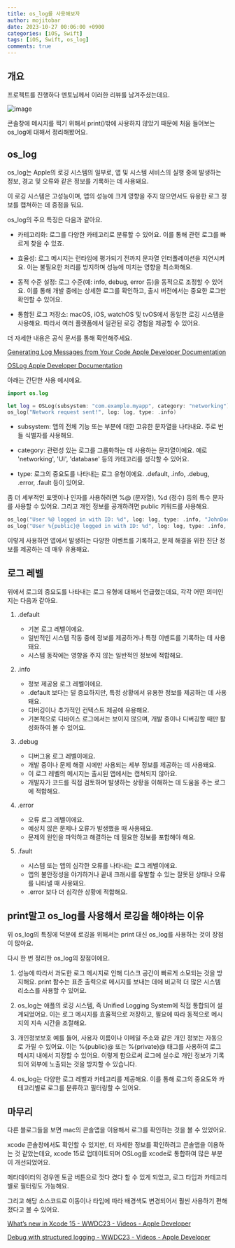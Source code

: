 ```yaml
---
title: os_log를 사용해보자
author: mojitobar
date: 2023-10-27 00:06:00 +0900
categories: [iOS, Swift]
tags: [iOS, Swift, os_log]
comments: true
---
```


## 개요

프로젝트를 진행하다 멘토님께서 이러한 리뷰를 남겨주셨는데요.

![image](https://github.com/f-lab-edu/pins/assets/16567811/f563d47f-c960-4921-80cb-638cfb9547f3)

콘솔창에 메시지를 찍기 위해서 print()밖에 사용하지 않았기 때문에 처음 들어보는 os_log에 대해서 정리해봤어요.

## os_log

os_log는 Apple의 로깅 시스템의 일부로, 앱 및 시스템 서비스의 실행 중에 발생하는 정보, 경고 및 오류와 같은 정보를 기록하는 데 사용돼요.

이 로깅 시스템은 고성능이며, 앱의 성능에 크게 영향을 주지 않으면서도 유용한 로그 정보를 캡쳐하는 데 중점을 둬요.

os_log의 주요 특징은 다음과 같아요.

- 카테고리화: 로그를 다양한 카테고리로 분류할 수 있어요. 이를 통해 관련 로그를 빠르게 찾을 수 있죠.

- 효율성: 로그 메시지는 런타임에 평가되기 전까지 문자열 인터폴레이션을 지연시켜요. 이는 불필요한 처리를 방지하며 성능에 미치는 영향을 최소화해요.

- 동적 수준 설정: 로그 수준(예: info, debug, error 등)을 동적으로 조정할 수 있어요. 이를 통해 개발 중에는 상세한 로그를 확인하고, 출시 버전에서는 중요한 로그만 확인할 수 있어요.

- 통합된 로그 저장소: macOS, iOS, watchOS 및 tvOS에서 동일한 로깅 시스템을 사용해요. 따라서 여러 플랫폼에서 일관된 로깅 경험을 제공할 수 있어요.

더 자세한 내용은 공식 문서를 통해 확인해주세요.

[Generating Log Messages from Your Code Apple Developer Documentation](<(https://developer.apple.com/documentation/os/logging/generating_log_messages_from_your_code)>)

[OSLog Apple Developer Documentation](https://developer.apple.com/documentation/os/oslog)

아래는 간단한 사용 예시에요.

```swift
import os.log

let log = OSLog(subsystem: "com.example.myapp", category: "networking")
os_log("Network request sent!", log: log, type: .info)
```

- subsystem: 앱의 전체 기능 또는 부분에 대한 고유한 문자열을 나타내요. 주로 번들 식별자를 사용해요.

- category: 관련성 있는 로그를 그룹화하는 데 사용하는 문자열이에요. 예로 'networking', 'UI', 'database' 등의 카테고리를 생각할 수 있어요.

- type: 로그의 중요도를 나타내는 로그 유형이에요. .default, .info, .debug, .error, .fault 등이 있어요.

좀 더 세부적인 포맷이나 인자를 사용하려면 %@ (문자열), %d (정수) 등의 특수 문자를 사용할 수 있어요. 그리고 개인 정보를 공개하려면 public 키워드를 사용해요.

```swift
os_log("User %@ logged in with ID: %d", log: log, type: .info, "JohnDoe", 123456)
os_log("User %{public}@ logged in with ID: %d", log: log, type: .info, "JohnDoe", 123456) // 이름이 공개됨
```

이렇게 사용하면 앱에서 발생하는 다양한 이벤트를 기록하고, 문제 해결을 위한 진단 정보를 제공하는 데 매우 유용해요.

## 로그 레벨

위에서 로그의 중요도를 나타내는 로그 유형에 대해서 언급했는데요, 각각 어떤 의미인지는 다음과 같아요.

1.  .default

    - 기본 로그 레벨이에요.
    - 일반적인 시스템 작동 중에 정보를 제공하거나 특정 이벤트를 기록하는 데 사용돼요.
    - 시스템 동작에는 영향을 주지 않는 일반적인 정보에 적합해요.

2.  .info

    - 정보 제공용 로그 레벨이에요.
    - .default 보다는 덜 중요하지만, 특정 상황에서 유용한 정보를 제공하는 데 사용돼요.
    - 디버깅이나 추가적인 컨텍스트 제공에 유용해요.
    - 기본적으로 디바이스 로그에서는 보이지 않으며, 개발 중이나 디버깅할 때만 활성화하여 볼 수 있어요.

3.  .debug

    - 디버그용 로그 레벨이에요.
    - 개발 중이나 문제 해결 시에만 사용되는 세부 정보를 제공하는 데 사용돼요.
    - 이 로그 레벨의 메시지는 출시된 앱에서는 캡쳐되지 않아요.
    - 개발자가 코드를 직접 검토하며 발생하는 상황을 이해하는 데 도움을 주는 로그에 적합해요.

4.  .error

    - 오류 로그 레벨이에요.
    - 예상치 않은 문제나 오류가 발생했을 때 사용돼요.
    - 문제의 원인을 파악하고 해결하는 데 필요한 정보를 포함해야 해요.

5.  .fault

    - 시스템 또는 앱의 심각한 오류를 나타내는 로그 레벨이에요.
    - 앱의 불안정성을 야기하거나 끝내 크래시를 유발할 수 있는 잘못된 상태나 오류를 나타낼 때 사용돼요.
    - .error 보다 더 심각한 상황에 적합해요.

## print말고 os_log를 사용해서 로깅을 해야하는 이유

위 os_log의 특징에 덕분에 로깅을 위해서는 print 대신 os_log를 사용하는 것이 장점이 많아요.

다시 한 번 정리한 os_log의 장점이에요.

1. 성능에 따라서 과도한 로그 메시지로 인해 디스크 공간이 빠르게 소모되는 것을 방지해요. print 함수는 표준 출력으로 메시지를 보내는 데에 비교적 더 많은 시스템 리소스를 사용할 수 있어요.

2. os_log는 애플의 로깅 시스템, 즉 Unified Logging System에 직접 통합되어 설계되었어요. 이는 로그 메시지를 효율적으로 저장하고, 필요에 따라 동적으로 메시지의 지속 시간을 조절해요.

3. 개인정보보호 예를 들어, 사용자 이름이나 이메일 주소와 같은 개인 정보는 자동으로 가릴 수 있어요. 이는 %{public}@ 또는 %{private}@ 태그를 사용하여 로그 메시지 내에서 지정할 수 있어요. 이렇게 함으로써 로그에 실수로 개인 정보가 기록되어 외부에 노출되는 것을 방지할 수 있습니다.

4. os_log는 다양한 로그 레벨과 카테고리를 제공해요. 이를 통해 로그의 중요도와 카테고리별로 로그를 분류하고 필터링할 수 있어요.

## 마무리

다른 블로그들을 보면 mac의 콘솔앱을 이용해서 로그를 확인하는 것을 볼 수 있었어요.

xcode 콘솔창에서도 확인할 수 있지만, 더 자세한 정보를 확인하려고 콘솔앱을 이용하는 것 같았는데요, xcode 15로 업데이트되며 OSLog를 xcode로 통합하여 많은 부분이 개선되었어요.

메타데이터의 경우엔 토글 버튼으로 껏다 켰다 할 수 있게 되었고, 로그 타입과 카테고리별로 필터링도 가능해요.

그리고 해당 소스코드로 이동이나 타입에 따라 배경색도 변경되어서 훨씬 사용하기 편해졌다고 볼 수 있어요.

[What’s new in Xcode 15 - WWDC23 - Videos - Apple Developer](https://developer.apple.com/videos/play/wwdc2023/10165/?time=1043)

[Debug with structured logging - WWDC23 - Videos - Apple Developer](https://developer.apple.com/videos/play/wwdc2023/10226)
